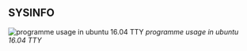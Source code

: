 <h2>SYSINFO</h2>

![programme usage in ubuntu 16.04 TTY](https://preview.ibb.co/cjeWvd/sysinfo.png)
<i>           programme usage in ubuntu 16.04 TTY</i>
